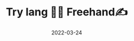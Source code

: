 ---
weight: 5
images:
- /images/folder/2022-03-24_06-52-37_UTC.jpg
title: Try lang 🤏🖤 Freehand✍️
date: 2022-03-24
hideTitle: true
hideExif: true
tags:
- archive # all posts
- tattoo
- gallery
---
